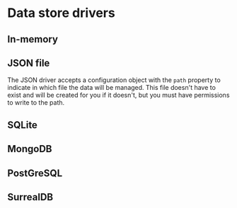 # Data store drivers

## In-memory

## JSON file

The JSON driver accepts a configuration object with the `path` property to
indicate in which file the data will be managed. This file doesn't have to
exist and will be created for you if it doesn't, but you must have permissions
to write to the path.

## SQLite

## MongoDB

## PostGreSQL

## SurrealDB

